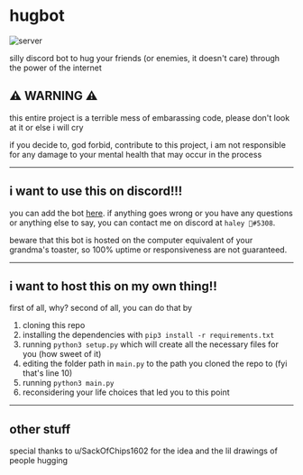 # hugbot

![server](https://cronitor.io/badges/g5sIFD/production/y9B7Hzsk3dxT6B0sqRcBC0dBSuM.svg)

silly discord bot to hug your friends (or enemies, it doesn't care) through the power of the internet

## ⚠️ WARNING ⚠️

this entire project is a terrible mess of embarassing code, please don't look at it or else i will cry

if you decide to, god forbid, contribute to this project, i am not responsible for any damage to your mental health that may occur in the process

---

## i want to use this on discord!!!

you can add the bot [here](https://discord.com/api/oauth2/authorize?client_id=1066656711995301928&permissions=1374456768576&scope=bot). if anything goes wrong or you have any questions or anything else to say, you can contact me on discord at `haley 👻#5308`.

beware that this bot is hosted on the computer equivalent of your grandma's toaster, so 100% uptime or responsiveness are not guaranteed.

---

## i want to host this on my own thing!!

first of all, why? second of all, you can do that by

1. cloning this repo
2. installing the dependencies with `pip3 install -r requirements.txt`
3. running `python3 setup.py` which will create all the necessary files for you (how sweet of it)
4. editing the folder path in `main.py` to the path you cloned the repo to (fyi that's line 10)
5. running `python3 main.py`
6. reconsidering your life choices that led you to this point

---

## other stuff

special thanks to u/SackOfChips1602 for the idea and the lil drawings of people hugging
